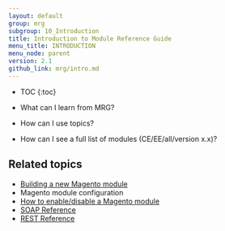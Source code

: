 ```yaml
---
layout: default
group: mrg
subgroup: 10_Introduction
title: Introduction to Module Reference Guide
menu_title: INTRODUCTION
menu_node: parent
version: 2.1
github_link: mrg/intro.md
---
```


* TOC
{:toc}

* What can I learn from MRG?

* How can I use topics?

* How can I see a full list of modules (CE/EE/all/version x.x)?

<h2>Related topics</h2>

* <a href="{{site.gdeurl}}extension-dev-guide/bk-extension-dev-guide.html">Building a new Magento module</a>
* <a hre="{{site.gdeurl}}extension-dev-guide/required-configuration-files.html">Magento module configuration</a>
* <a href="{{site.gdeurl}}extension-dev-guide/enable-module.html">How to enable/disable a Magento module</a>
* <a href="{{site.gdeurl}}soap/bk-soap.html">SOAP Reference</a>
* <a href="{{site.gdeurl}}rest/bk-rest.html">REST Reference</a>

